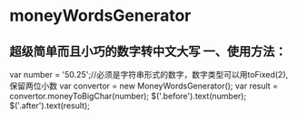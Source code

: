 # moneyWordsGenerator
超级简单而且小巧的数字转中文大写
一、使用方法：
----------------------
var number = '50.25';//必须是字符串形式的数字，数字类型可以用toFixed(2),保留两位小数
var convertor = new MoneyWordsGenerator();
var result = convertor.moneyToBigChar(number);
$('.before').text(number);
$('.after').text(result);
